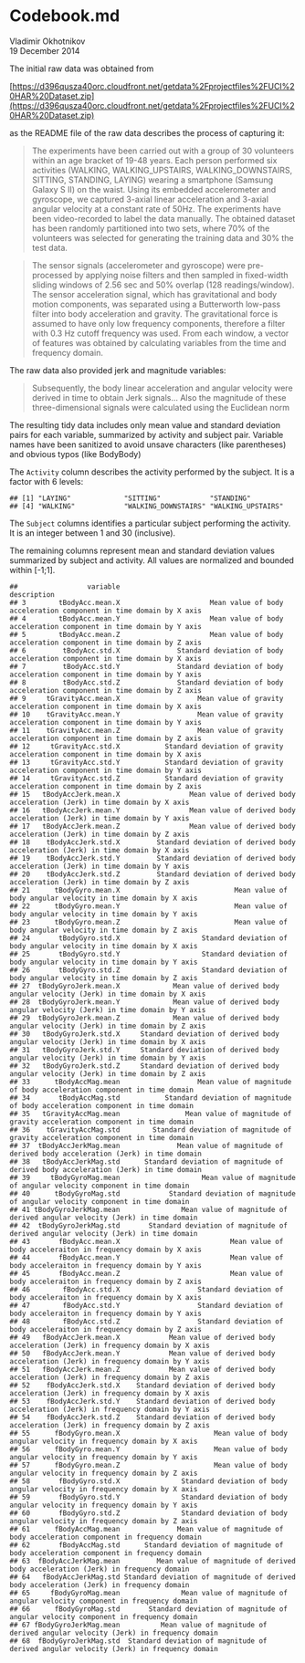 # Codebook.md
Vladimir Okhotnikov  
19 December 2014  

The initial raw data was obtained from 

[https://d396qusza40orc.cloudfront.net/getdata%2Fprojectfiles%2FUCI%20HAR%20Dataset.zip](https://d396qusza40orc.cloudfront.net/getdata%2Fprojectfiles%2FUCI%20HAR%20Dataset.zip)

as the README file of the raw data describes the process of capturing it:

> The experiments have been carried out with a group of 30 volunteers within an 
> age bracket of 19-48 years. Each person performed six activities (WALKING, 
> WALKING_UPSTAIRS, WALKING_DOWNSTAIRS, SITTING, STANDING, LAYING) wearing a 
> smartphone (Samsung Galaxy S II) on the waist. Using its embedded 
> accelerometer and gyroscope, we captured 3-axial linear acceleration and 
> 3-axial angular velocity at a constant rate of 50Hz. The experiments have 
> been video-recorded to label the data manually. The obtained dataset has been 
> randomly partitioned into two sets, where 70% of the volunteers was selected 
> for generating the training data and 30% the test data. 

> The sensor signals (accelerometer and gyroscope) were pre-processed by 
> applying noise filters and then sampled in fixed-width sliding windows of 
> 2.56 sec and 50% overlap (128 readings/window). The sensor acceleration 
> signal, which has gravitational and body motion components, was separated 
> using a Butterworth low-pass filter into body acceleration and gravity. The 
> gravitational force is assumed to have only low frequency components, 
> therefore a filter with 0.3 Hz cutoff frequency was used. From each window, 
> a vector of features was obtained by calculating variables from the time 
> and frequency domain.

The raw data also provided jerk and magnitude variables:

> Subsequently, the body linear acceleration and angular velocity were derived 
> in time to obtain Jerk signals... Also the magnitude of these 
> three-dimensional signals were calculated using the Euclidean norm 

The resulting tidy data includes only mean value and standard deviation pairs 
for each variable, summarized by activity and subject pair. Variable names
have been sanitized to avoid unsave characters (like parentheses) and obvious
typos (like BodyBody)



The `Activity` column describes the activity performed by the subject. It is a 
factor with 6 levels: 

```
## [1] "LAYING"             "SITTING"            "STANDING"          
## [4] "WALKING"            "WALKING_DOWNSTAIRS" "WALKING_UPSTAIRS"
```

The `Subject` columns identifies a particular subject performing the activity. 
It is an integer between 1 and 30 (inclusive).

The remaining columns represent mean and standard deviation values summarized by 
subject and activity. All values are normalized and bounded within [-1;1].


```
##                 variable                                                                             description
## 3        tBodyAcc.mean.X                      Mean value of body acceleration component in time domain by X axis
## 4        tBodyAcc.mean.Y                      Mean value of body acceleration component in time domain by Y axis
## 5        tBodyAcc.mean.Z                      Mean value of body acceleration component in time domain by Z axis
## 6         tBodyAcc.std.X              Standard deviation of body acceleration component in time domain by X axis
## 7         tBodyAcc.std.Y              Standard deviation of body acceleration component in time domain by Y axis
## 8         tBodyAcc.std.Z              Standard deviation of body acceleration component in time domain by Z axis
## 9     tGravityAcc.mean.X                   Mean value of gravity acceleration component in time domain by X axis
## 10    tGravityAcc.mean.Y                   Mean value of gravity acceleration component in time domain by Y axis
## 11    tGravityAcc.mean.Z                   Mean value of gravity acceleration component in time domain by Z axis
## 12     tGravityAcc.std.X           Standard deviation of gravity acceleration component in time domain by X axis
## 13     tGravityAcc.std.Y           Standard deviation of gravity acceleration component in time domain by Y axis
## 14     tGravityAcc.std.Z           Standard deviation of gravity acceleration component in time domain by Z axis
## 15   tBodyAccJerk.mean.X                 Mean value of derived body acceleration (Jerk) in time domain by X axis
## 16   tBodyAccJerk.mean.Y                 Mean value of derived body acceleration (Jerk) in time domain by Y axis
## 17   tBodyAccJerk.mean.Z                 Mean value of derived body acceleration (Jerk) in time domain by Z axis
## 18    tBodyAccJerk.std.X         Standard deviation of derived body acceleration (Jerk) in time domain by X axis
## 19    tBodyAccJerk.std.Y         Standard deviation of derived body acceleration (Jerk) in time domain by Y axis
## 20    tBodyAccJerk.std.Z         Standard deviation of derived body acceleration (Jerk) in time domain by Z axis
## 21      tBodyGyro.mean.X                            Mean value of body angular velocity in time domain by X axis
## 22      tBodyGyro.mean.Y                            Mean value of body angular velocity in time domain by Y axis
## 23      tBodyGyro.mean.Z                            Mean value of body angular velocity in time domain by Z axis
## 24       tBodyGyro.std.X                    Standard deviation of body angular velocity in time domain by X axis
## 25       tBodyGyro.std.Y                    Standard deviation of body angular velocity in time domain by Y axis
## 26       tBodyGyro.std.Z                    Standard deviation of body angular velocity in time domain by Z axis
## 27  tBodyGyroJerk.mean.X             Mean value of derived body angular velocity (Jerk) in time domain by X axis
## 28  tBodyGyroJerk.mean.Y             Mean value of derived body angular velocity (Jerk) in time domain by Y axis
## 29  tBodyGyroJerk.mean.Z             Mean value of derived body angular velocity (Jerk) in time domain by Z axis
## 30   tBodyGyroJerk.std.X     Standard deviation of derived body angular velocity (Jerk) in time domain by X axis
## 31   tBodyGyroJerk.std.Y     Standard deviation of derived body angular velocity (Jerk) in time domain by Y axis
## 32   tBodyGyroJerk.std.Z     Standard deviation of derived body angular velocity (Jerk) in time domain by Z axis
## 33      tBodyAccMag.mean                   Mean value of magnitude of body acceleration component in time domain
## 34       tBodyAccMag.std           Standard deviation of magnitude of body acceleration component in time domain
## 35   tGravityAccMag.mean                Mean value of magnitude of gravity acceleration component in time domain
## 36    tGravityAccMag.std        Standard deviation of magnitude of gravity acceleration component in time domain
## 37  tBodyAccJerkMag.mean              Mean value of magnitude of derived body acceleration (Jerk) in time domain
## 38   tBodyAccJerkMag.std      Standard deviation of magnitude of derived body acceleration (Jerk) in time domain
## 39     tBodyGyroMag.mean                    Mean value of magnitude of angular velocity component in time domain
## 40      tBodyGyroMag.std            Standard deviation of magnitude of angular velocity component in time domain
## 41 tBodyGyroJerkMag.mean               Mean value of magnitude of derived angular velocity (Jerk) in time domain
## 42  tBodyGyroJerkMag.std       Standard deviation of magnitude of derived angular velocity (Jerk) in time domain
## 43       fBodyAcc.mean.X                           Mean value of body acceleraiton in frequency domain by X axis
## 44       fBodyAcc.mean.Y                           Mean value of body acceleraiton in frequency domain by Y axis
## 45       fBodyAcc.mean.Z                           Mean value of body acceleraiton in frequency domain by Z axis
## 46        fBodyAcc.std.X                   Standard deviation of body acceleraiton in frequency domain by X axis
## 47        fBodyAcc.std.Y                   Standard deviation of body acceleraiton in frequency domain by Y axis
## 48        fBodyAcc.std.Z                   Standard deviation of body acceleraiton in frequency domain by Z axis
## 49   fBodyAccJerk.mean.X            Mean value of derived body acceleration (Jerk) in frequency domain by X axis
## 50   fBodyAccJerk.mean.Y            Mean value of derived body acceleration (Jerk) in frequency domain by Y axis
## 51   fBodyAccJerk.mean.Z            Mean value of derived body acceleration (Jerk) in frequency domain by Z axis
## 52    fBodyAccJerk.std.X    Standard deviation of derived body acceleration (Jerk) in frequency domain by X axis
## 53    fBodyAccJerk.std.Y    Standard deviation of derived body acceleration (Jerk) in frequency domain by Y axis
## 54    fBodyAccJerk.std.Z    Standard deviation of derived body acceleration (Jerk) in frequency domain by Z axis
## 55      fBodyGyro.mean.X                       Mean value of body angular velocity in frequency domain by X axis
## 56      fBodyGyro.mean.Y                       Mean value of body angular velocity in frequency domain by Y axis
## 57      fBodyGyro.mean.Z                       Mean value of body angular velocity in frequency domain by Z axis
## 58       fBodyGyro.std.X               Standard deviation of body angular velocity in frequency domain by X axis
## 59       fBodyGyro.std.Y               Standard deviation of body angular velocity in frequency domain by Y axis
## 60       fBodyGyro.std.Z               Standard deviation of body angular velocity in frequency domain by Z axis
## 61      fBodyAccMag.mean              Mean value of magnitude of body acceleration component in frequency domain
## 62       fBodyAccMag.std      Standard deviation of magnitude of body acceleration component in frequency domain
## 63  fBodyAccJerkMag.mean         Mean value of magnitude of derived body acceleration (Jerk) in frequency domain
## 64   fBodyAccJerkMag.std Standard deviation of magnitude of derived body acceleration (Jerk) in frequency domain
## 65     fBodyGyroMag.mean               Mean value of magnitude of angular velocity component in frequency domain
## 66      fBodyGyroMag.std       Standard deviation of magnitude of angular velocity component in frequency domain
## 67 fBodyGyroJerkMag.mean          Mean value of magnitude of derived angular velocity (Jerk) in frequency domain
## 68  fBodyGyroJerkMag.std  Standard deviation of magnitude of derived angular velocity (Jerk) in frequency domain
```
